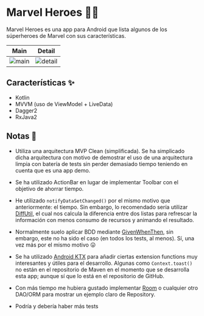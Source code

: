 # Marvel Heroes 💪🏻

Marvel Heroes es una app para Android que lista algunos de los súperheroes de Marvel con sus características.

 Main                      |  Detail
:-------------------------:|:-------------------------:
![main](https://raw.githubusercontent.com/costular/marvel-super-heroes/master/art/main.png) | ![detail](https://raw.githubusercontent.com/costular/marvel-super-heroes/master/art/detail.png)

## Características ✨

- Kotlin
- MVVM (uso de ViewModel + LiveData)
- Dagger2
- RxJava2

## Notas 📝

- Utiliza una arquitectura MVP Clean (simplificada). Se ha simplicado dicha arquitectura con motivo de demostrar el uso de una arquitectura limpia con batería de tests sin perder demasiado tiempo teniendo en cuenta que es una app demo.

- Se ha utilizado ActionBar en lugar de implementar Toolbar con el objetivo de ahorrar tiempo.

- He utilizado `notifyDataSetChanged()` por el mismo motivo que anteriormente: el tiempo. Sin embargo, lo recomendado sería utilizar [DiffUtil](https://developer.android.com/reference/android/support/v7/util/DiffUtil.html), el cual nos calcula la diferencia entre dos listas para refrescar la información con menos consumo de recursos y animando el resultado.

- Normalmente suelo aplicar BDD mediante [GivenWhenThen](https://martinfowler.com/bliki/GivenWhenThen.html), sin embargo, este no ha sido el caso (en todos los tests, al menos). Sí, una vez más por el mismo motivo 😛

- Se ha utilizado [Android KTX](https://github.com/android/android-ktx) para añadir ciertas extension functions muy interesantes y útiles para el desarrollo. Algunas como `Context.toast()` no están en el repositorio de Maven en el momento que se desarrolla esta app; aunque sí que lo está en el repositorio de GitHub.

- Con más tiempo me hubiera gustado implementar [Room](https://developer.android.com/topic/libraries/architecture/room.html) o cualquier otro DAO/ORM para mostrar un ejemplo claro de Repository.

- Podría y debería haber más tests
